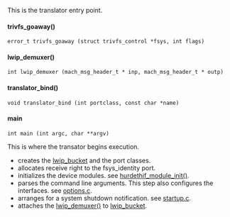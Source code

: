 This is the translator entry point.

#### trivfs_goaway() ####

    error_t trivfs_goaway (struct trivfs_control *fsys, int flags)

#### lwip_demuxer() ####

    int lwip_demuxer (mach_msg_header_t * inp, mach_msg_header_t * outp)

#### translator_bind() ####

    void translator_bind (int portclass, const char *name)

#### main ####

    int main (int argc, char **argv)
This is where the transator begins execution.

* creates the [lwip_bucket](/files/lwip-hurd.h) and the port classes.
* allocates receive right to the fsys_identity port.
* initializes the device modules. see [hurdethif_module_init()](/files/port/netif/hurdethif.c).
* parses the command line arguments. This step also configures the interfaces. see [options.c](/files/options.c).
* arranges for a system shutdown notification. see [startup.c](/files/startup.c).
* attaches the [lwip_demuxer()](/files/main.c) to [lwip_bucket](/files/lwip-hurd.h).

